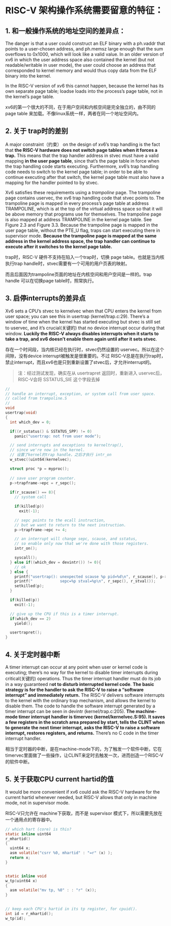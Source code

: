 # RISC-V 架构操作系统需要留意的特征：

## 1. 和一般操作系统的地址空间的差异点：

The danger is that a user could construct an ELF binary with a ph.vaddr that points to a user-chosen address, and ph.memsz large enough that the sum overflows to 0x1000, which will look like a valid value. In an older version of xv6 in which the user address space also contained the kernel (but not readable/writable in user mode), the user could choose an address that corresponded to kernel memory and would thus copy data from the ELF binary into the kernel. 

In the RISC-V version of xv6 this cannot happen, because the kernel has its own separate page table; loadse loads into the process’s page table, not in the kernel’s page table.

xv6的第一个很大的不同，在于用户空间和内核空间是完全独立的，由不同的page table 来加载。不像linux系统一样，两者在同一个地址空间内。



## 2. 关于 trap时的差别

A major constraint（约束） on the design of xv6’s trap handling is the fact that **the RISC-V hardware does not switch page tables when it forces a trap.** This means that the trap handler address in stvec must have a valid mapping **in the user page table**, since that’s the page table in force when the trap handling code starts executing. Furthermore, xv6’s trap handling code needs to switch to the kernel page table; in order to be able to continue executing after that switch, the kernel page table must also have a mapping for the handler pointed to by stvec. 

Xv6 satisfies these requirements using a *trampoline* page. The trampoline page contains uservec, the xv6 trap handling code that stvec points to. The trampoline page is mapped in every process’s page table at address TRAMPOLINE, which is at the top of the virtual address space so that it will be above memory that programs use for themselves. The trampoline page is also mapped at address TRAMPOLINE in the kernel page table. See Figure 2.3 and Figure 3.3. Because the trampoline page is mapped in the user page table, without the PTE_U flag, traps can start executing there in supervisor mode. **Because the trampoline page is mapped at the same address in the kernel address space, the trap handler can continue to execute after it switches to the kernel page table.**

trap时，RISC-V 硬件不支持在陷入一个trap时，切换 page table。也就是当内核执行trap handle时，stvec需要有一个可用的用户页表的映射。

而且后面因为trampoline页面的地址在内核空间和用户空间是一样的。trap handle 可以在切换page table时，照常执行。



## 3. 启停interrupts的差异点

Xv6 sets a CPU’s stvec to kernelvec when that CPU enters the kernel from user space; you can see this in usertrap (kernel/trap.c:29). There’s a window of time when the kernel has started executing but stvec is still set to uservec, and it’s crucial(关键的) that no device interrupt occur during that window. **Luckily the RISC-V always disables interrupts when it starts to take a trap, and xv6 doesn’t enable them again until after it sets stvec**.

存在一个时间段，当内核已经在执行时，stvec仍然设置的 uservec。所以在这个间隙，没有device interrupt被触发是很重要的。不过 RISC-V总是在执行trap时，禁止interrupt，而且xv6也是只到重新设置了stvec后，才允许interrupt的。

> 注：经过测试发现，确实在从 usertrapret 返回时，重新进入 uservec后，RISC-V会将 SSTATUS_SIE 这个字段去掉

```C
//
// handle an interrupt, exception, or system call from user space.
// called from trampoline.S
//
void
usertrap(void)
{
  int which_dev = 0;

  if((r_sstatus() & SSTATUS_SPP) != 0)
    panic("usertrap: not from user mode");

  // send interrupts and exceptions to kerneltrap(),
  // since we're now in the kernel.
  // 设置了kernel的trap handle，之后才执行 intr_on
  w_stvec((uint64)kernelvec);

  struct proc *p = myproc();
  
  // save user program counter.
  p->trapframe->epc = r_sepc();
  
  if(r_scause() == 8){
    // system call

    if(killed(p))
      exit(-1);

    // sepc points to the ecall instruction,
    // but we want to return to the next instruction.
    p->trapframe->epc += 4;

    // an interrupt will change sepc, scause, and sstatus,
    // so enable only now that we're done with those registers.
    intr_on();

    syscall();
  } else if((which_dev = devintr()) != 0){
    // ok
  } else {
    printf("usertrap(): unexpected scause %p pid=%d\n", r_scause(), p->pid);
    printf("            sepc=%p stval=%p\n", r_sepc(), r_stval());
    setkilled(p);
  }

  if(killed(p))
    exit(-1);

  // give up the CPU if this is a timer interrupt.
  if(which_dev == 2)
    yield();

  usertrapret();
}
```



## 4. 关于定时器中断

A timer interrupt can occur at any point when user or kernel code is executing; there’s no way for the kernel to disable timer interrupts during critical(关键的) operations. Thus the timer interrupt handler must do its job in a way guaranteed n**ot to disturb interrupted kernel code**. **The basic strategy is for the handler to ask the RISC-V to raise a “software interrupt” and immediately return.** The RISC-V delivers software interrupts to the kernel with the ordinary trap mechanism, and allows the kernel to disable them. The code to handle the software interrupt generated by a timer interrupt can be seen in devintr (kernel/trap.c:205). **The machine-mode timer interrupt handler is timervec (kernel/kernelvec.S:95). It saves a few registers in the scratch area prepared by start, tells the CLINT when to generate the next timer interrupt, asks the RISC-V to raise a software interrupt, restores registers, and returns.** There’s no C code in the timer interrupt handler.

相当于定时器的中断，是在machine-mode下的，为了触发一个软件中断，它在timervec里面做了一些操作，让CLINT来定时去触发一次，进而创造一个RISC-V的软件中断。



## 5. 关于获取CPU current hartid的值

It would be more convenient if xv6 could ask the RISC-V hardware for the current hartid whenever needed, but RISC-V allows that only in machine mode, not in supervisor mode.

RISC-V只允许在 machine下获取，而不是 supervisor 模式下，所以需要先放在一个通用点的寄存器中。

```C
// which hart (core) is this?
static inline uint64
r_mhartid()
{
  uint64 x;
  asm volatile("csrr %0, mhartid" : "=r" (x) );
  return x;
}


static inline void 
w_tp(uint64 x)
{
  asm volatile("mv tp, %0" : : "r" (x));
}
  

// keep each CPU's hartid in its tp register, for cpuid().
int id = r_mhartid();
w_tp(id);
```